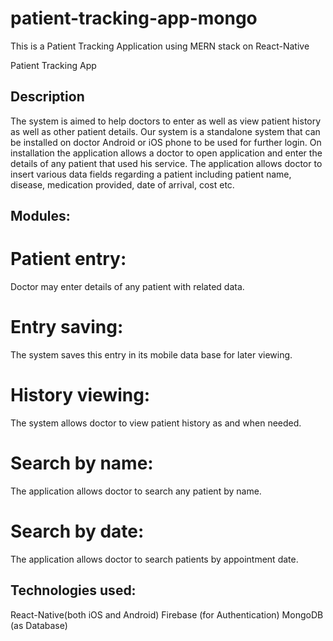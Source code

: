 # patient-tracking-app-mongo
This is a Patient Tracking Application using MERN  stack on React-Native

Patient Tracking App

## Description

The system is aimed to help doctors to enter as well as view patient history as well as other patient details. Our system is a standalone system that can be installed on doctor Android or iOS phone to be used for further login. On installation the application allows a doctor to open application and enter the details of any patient that used his service. The application allows doctor to insert various data fields regarding a patient including patient name, disease, medication provided, date of arrival, cost etc.

## Modules:

# Patient entry:

Doctor may enter details of any patient with related data.
# Entry saving:

The system saves this entry in its mobile data base for later viewing.
# History viewing:

The system allows doctor to view patient history as and when needed.
# Search by name:

The application allows doctor to search any patient by name.
# Search by date:

The application allows doctor to search patients by appointment date.

## Technologies used:

React-Native(both iOS and Android)
Firebase (for Authentication)
MongoDB (as Database)
